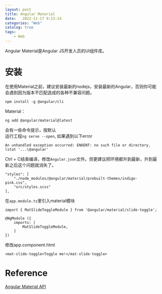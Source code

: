 ```yaml
---
layout: post
title: Angular Material
date:   2022-11-17 9:13:14
categories: "Web"
catalog: true
tags: 
    - Web
---
```


Angular Material是Angular JS开发人员的UI组件库。  
# 安装
在使用Material之前，建议安装最新的nodejs，安装最新的Angular，否则你可能会遇到因为版本不匹配造成的各种不兼容问题。

    npm install -g @angular/cli 

Material： 

    ng add @angular/material@latest

会有一些命令提示，按默认  
运行工程`ng serve --open`, 如果遇到以下error

    An unhandled exception occurred: ENOENT: no such file or directory, lstat '...\@angular'

Ctrl + C结束编译，修改`Angular.json`文件。但更建议把环境都升到最新，升到最新之后这个问题就消失了。  

    "styles": [
        "./node_modules/@angular/material/prebuilt-themes/indigo-pink.css",
        "src/styles.scss"
    ],

在`app.module.ts`里引入material模块  

    import { MatSlideToggleModule } from '@angular/material/slide-toggle';

    @NgModule ({
        imports: [
            MatSlideToggleModule,
        ]
    })

修改app.component.html  

    <mat-slide-toggle>Toggle me!</mat-slide-toggle>

# Reference
[Angular Material API](https://material.angular.cn/components/categories)
